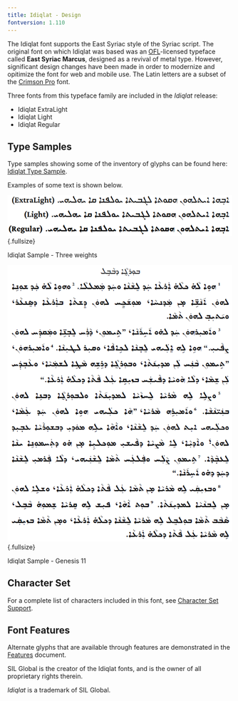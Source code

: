 ```yaml
---
title: Idiqlat - Design
fontversion: 1.110
---
```


The Idiqlat font supports the East Syriac style of the Syriac script. The original font on which Idiqlat was based was an [OFL](https://openfontlicense.org/)-licensed typeface called **East Syriac Marcus**, designed as a revival of metal type. However, significant design changes have been made in order to modernize and opitimize the font for web and mobile use. The Latin letters are a subset of the [Crimson Pro](https://github.com/Fonthausen/CrimsonPro) font.

Three fonts from this typeface family are included in the *Idiqlat* release:

* Idiqlat ExtraLight
* Idiqlat Light
* Idiqlat Regular

## Type Samples

Type samples showing some of the inventory of glyphs can be found here: 
[Idiqlat Type Sample](sample.md).

Examples of some text is shown below. 

![Idiqlat Sample - Three weights](../assets/images/three-weights.png){.fullsize}
<!-- PRODUCT SITE IMAGE SRC https://software.sil.org/idiqlat/wp-content/uploads/sites/76/2025/10/three-weights.png -->
<figcaption>Idiqlat Sample - Three weights</figcaption>

![Idiqlat Sample - Genesis 11](../assets/images/IdiqlatGen11.png){.fullsize}
<!-- PRODUCT SITE IMAGE SRC https://software.sil.org/idiqlat/wp-content/uploads/sites/76/2025/10/IdiqlatGen11.png -->
<figcaption>Idiqlat Sample - Genesis 11</figcaption>

## Character Set

For a complete list of characters included in this font, see [Character Set Support](charset.md).

## Font Features

Alternate glyphs that are available through features are demonstrated in the [Features](features.md) document. 

SIL Global is the creator of the Idiqlat fonts, and is the owner of all proprietary rights therein.

*Idiqlat* is a trademark of SIL Global.